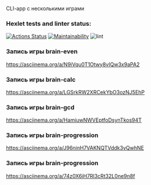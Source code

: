 CLI-app с несколькими играми  



### Hexlet tests and linter status:
[![Actions Status](https://github.com/SIAILYA/frontend-project-lvl1/workflows/hexlet-check/badge.svg)](https://github.com/SIAILYA/frontend-project-lvl1/actions)
[![Maintainability](https://api.codeclimate.com/v1/badges/a99a88d28ad37a79dbf6/maintainability)](https://codeclimate.com/github/codeclimate/codeclimate/maintainability)
![lint](https://github.com/SIAILYA/frontend-project-lvl1/actions/workflows/main.yml/badge.svg)

### Запись игры brain-even  
https://asciinema.org/a/N9iVqu0T1Otwy8vIQw3x9aPA2  


### Запись игры brain-calc
https://asciinema.org/a/LGSrkRW2XRCekYbO3ozNJ5EhP   

### Запись игры brain-gcd  
https://asciinema.org/a/HamiuwNWVEptfoDsynTkos94T

### Запись игры brain-progression  
https://asciinema.org/a/J96ninH7VAKNQTVddk3vQwhNE

### Запись игры brain-progression    
https://asciinema.org/a/74z0X6iH7Rl3cRt32L0ne9n8f
